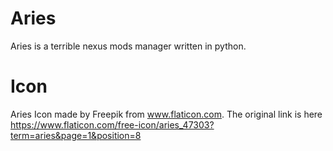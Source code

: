 # Aries
Aries is a terrible nexus mods manager written in python.


# Icon
Aries Icon made by Freepik from www.flaticon.com. The original link is here https://www.flaticon.com/free-icon/aries_47303?term=aries&page=1&position=8
